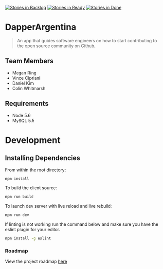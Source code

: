 [![Stories in Backlog](https://badge.waffle.io/DapperArgentina/DapperArgentina.png?label=backlog&title=Backlog)](https://waffle.io/DapperArgentina/DapperArgentina)
[![Stories in Ready](https://badge.waffle.io/DapperArgentina/DapperArgentina.png?label=ready&title=Ready)](https://waffle.io/DapperArgentina/DapperArgentina)
[![Stories in Done](https://badge.waffle.io/DapperArgentina/DapperArgentina.png?status=closed&title=Done)](https://waffle.io/DapperArgentina/DapperArgentina)
# DapperArgentina  

> An app that guides software engineers on how to start contributing to the open source community on Github.  

## Team Members  

- Megan Ring  
- Vince Cipriani  
- Daniel Kim  
- Colin Whitmarsh  

## Requirements  

- Node 5.6  
- MySQL 5.5  

# Development

## Installing Dependencies
From within the root directory:

```sh
npm install
```

To build the client source:    

```sh
npm run build  
```

To launch dev server with live reload and live rebuild:  

```sh
npm run dev  
```

If linting is not working run the command below and make sure you have the eslint plugin for your editor.  

```sh
npm install -g eslint  
```

### Roadmap

View the project roadmap [here](https://github.com/DapperArgentina/DapperArgentina/issues)


